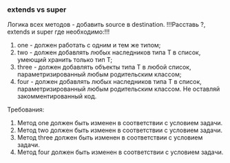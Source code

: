 
### extends vs super

Логика всех методов - добавить source в destination.
!!!Расставь ?, extends и super где необходимо:!!!
1) one - должен работать с одним и тем же типом;
2) two - должен добавлять любых наследников типа T в список, умеющий хранить только тип T;
3) three - должен добавлять объекты типа T в любой список, параметризированный любым родительским классом;
4) four - должен добавлять любых наследников типа T в список, параметризированный любым родительским классом.
Не оставляй закомментированный код.


Требования:
1.	Метод one должен быть изменен в соответствии с условием задачи.
2.	Метод two должен быть изменен в соответствии с условием задачи.
3.	Метод three должен быть изменен в соответствии с условием задачи.
4.	Метод four должен быть изменен в соответствии с условием задачи.


